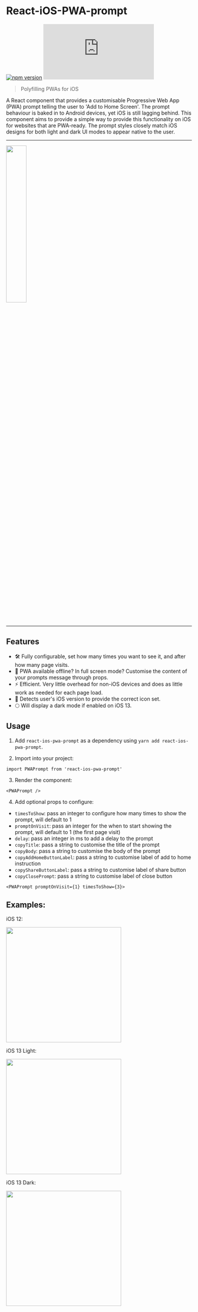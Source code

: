 # React-iOS-PWA-prompt

[![npm version](http://img.shields.io/npm/v/react-ios-pwa-prompt.svg?style=flat)](https://npmjs.org/package/react-ios-pwa-prompt "View this project on npm") ![Gzip file size](https://img.badgesize.io/chrisdancee/react-ios-pwa-prompt/master/dist/react-ios-pwa-prompt.js?compression=gzip)

> Polyfilling PWAs for iOS

A React component that provides a customisable Progressive Web App (PWA) prompt telling the user to 'Add to Home Screen'. The prompt behaviour is baked in to Android devices, yet iOS is still lagging behind. This component aims to provide a simple way to provide this functionality on iOS for websites that are PWA-ready. The prompt styles closely match iOS designs for both light and dark UI modes to appear native to the user.

<hr>

<img src="https://user-images.githubusercontent.com/11626619/65389000-18352d00-dd49-11e9-82c8-6fac25a494c8.gif" width="33%">

<hr>

## Features

- 🛠 Fully configurable, set how many times you want to see it, and after how many page visits.
- 📃 PWA available offline? In full screen mode? Customise the content of your prompts message through props.
- ⚡️ Efficient. Very little overhead for non-iOS devices and does as little work as needed for each page load.
- 📱 Detects user's iOS version to provide the correct icon set.
- 🌕 Will display a dark mode if enabled on iOS 13.

## Usage

1. Add `react-ios-pwa-prompt` as a dependency using `yarn add react-ios-pwa-prompt`.

2. Import into your project:

```
import PWAPrompt from 'react-ios-pwa-prompt'
```

3. Render the component:

```
<PWAPrompt />
```

4. Add optional props to configure:

- `timesToShow`: pass an integer to configure how many times to show the prompt, will default to 1
- `promptOnVisit`: pass an integer for the when to start showing the prompt, will default to 1 (the first page visit)
- `delay`: pass an integer in ms to add a delay to the prompt
- `copyTitle`: pass a string to customise the title of the prompt
- `copyBody`: pass a string to customise the body of the prompt
- `copyAddHomeButtonLabel`: pass a string to customise label of add to home instruction
- `copyShareButtonLabel`: pass a string to customise label of share button
- `copyClosePrompt`: pass a string to customise label of close button

```
<PWAPrompt promptOnVisit={1} timesToShow={3}>
```

## Examples:

iOS 12:

<img src="https://user-images.githubusercontent.com/11626619/65392822-c902f280-dd70-11e9-8f81-a5099ca38d7f.png" width="312px">

iOS 13 Light:

<img src="https://user-images.githubusercontent.com/11626619/65392823-c902f280-dd70-11e9-9b9c-e782ec4e2721.png" width="312px">

iOS 13 Dark:

<img src="https://user-images.githubusercontent.com/11626619/65392824-c902f280-dd70-11e9-95c7-e58af3d1e71a.png" width="312px">
